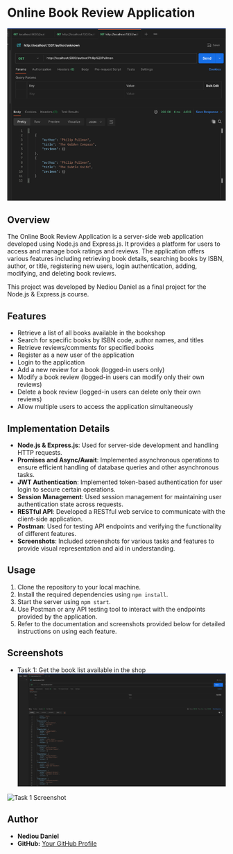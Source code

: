 # Online Book Review Application

![Project Logo](screenshots/3rd.png)  <!-- Replace with the path to your project logo -->

## Overview

The Online Book Review Application is a server-side web application developed using Node.js and Express.js. It provides a platform for users to access and manage book ratings and reviews. The application offers various features including retrieving book details, searching books by ISBN, author, or title, registering new users, login authentication, adding, modifying, and deleting book reviews.

This project was developed by Nediou Daniel as a final project for the Node.js & Express.js course.

## Features

- Retrieve a list of all books available in the bookshop
- Search for specific books by ISBN code, author names, and titles
- Retrieve reviews/comments for specified books
- Register as a new user of the application
- Login to the application
- Add a new review for a book (logged-in users only)
- Modify a book review (logged-in users can modify only their own reviews)
- Delete a book review (logged-in users can delete only their own reviews)
- Allow multiple users to access the application simultaneously

## Implementation Details

- **Node.js & Express.js**: Used for server-side development and handling HTTP requests.
- **Promises and Async/Await**: Implemented asynchronous operations to ensure efficient handling of database queries and other asynchronous tasks.
- **JWT Authentication**: Implemented token-based authentication for user login to secure certain operations.
- **Session Management**: Used session management for maintaining user authentication state across requests.
- **RESTful API**: Developed a RESTful web service to communicate with the client-side application.
- **Postman**: Used for testing API endpoints and verifying the functionality of different features.
- **Screenshots**: Included screenshots for various tasks and features to provide visual representation and aid in understanding.

## Usage

1. Clone the repository to your local machine.
2. Install the required dependencies using `npm install`.
3. Start the server using `npm start`.
4. Use Postman or any API testing tool to interact with the endpoints provided by the application.
5. Refer to the documentation and screenshots provided below for detailed instructions on using each feature.

## Screenshots

- Task 1: Get the book list available in the shop
  ![Task 1 Screenshot](/screenshots/1st.png)

<!-- Include other screenshots similarly -->
 ![Task 1 Screenshot](/screenshots/Screenshot2024-06-07at6.43.01AM.png)
## Author

- **Nediou Daniel**
- **GitHub:** [Your GitHub Profile](https://github.com/nebioudaniel)


